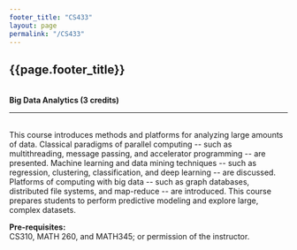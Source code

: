 ```yaml
---
footer_title: "CS433"
layout: page
permalink: "/CS433"
---
```


## {{page.footer_title}}
\
**Big Data Analytics (3 credits)**

---
\
This course introduces methods and platforms for analyzing large amounts of data. Classical paradigms of parallel computing -- such as multithreading, message passing, and accelerator programming -- are presented. Machine learning and data mining techniques -- such as regression, clustering, classification, and deep learning -- are discussed. Platforms of computing with big data -- such as graph databases, distributed file systems, and map-reduce -- are introduced. This course prepares students to perform predictive modeling and explore large, complex datasets.

**Pre-requisites:**
\
CS310, MATH 260, and MATH345; or permission of the instructor.

